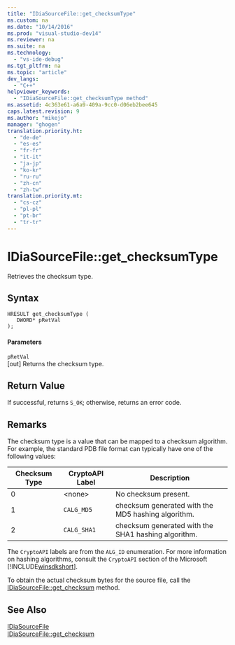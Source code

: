 ```yaml
---
title: "IDiaSourceFile::get_checksumType"
ms.custom: na
ms.date: "10/14/2016"
ms.prod: "visual-studio-dev14"
ms.reviewer: na
ms.suite: na
ms.technology: 
  - "vs-ide-debug"
ms.tgt_pltfrm: na
ms.topic: "article"
dev_langs: 
  - "C++"
helpviewer_keywords: 
  - "IDiaSourceFile::get_checksumType method"
ms.assetid: 4c363e61-a6a9-409a-9cc0-d06eb2bee645
caps.latest.revision: 9
ms.author: "mikejo"
manager: "ghogen"
translation.priority.ht: 
  - "de-de"
  - "es-es"
  - "fr-fr"
  - "it-it"
  - "ja-jp"
  - "ko-kr"
  - "ru-ru"
  - "zh-cn"
  - "zh-tw"
translation.priority.mt: 
  - "cs-cz"
  - "pl-pl"
  - "pt-br"
  - "tr-tr"
---
```

# IDiaSourceFile::get_checksumType
Retrieves the checksum type.  
  
## Syntax  
  
```cpp#  
HRESULT get_checksumType (   
   DWORD* pRetVal  
);  
```  
  
#### Parameters  
 `pRetVal`  
 [out] Returns the checksum type.  
  
## Return Value  
 If successful, returns `S_OK`; otherwise, returns an error code.  
  
## Remarks  
 The checksum type is a value that can be mapped to a checksum algorithm. For example, the standard PDB file format can typically have one of the following values:  
  
|Checksum Type|CryptoAPI Label|Description|  
|-------------------|---------------------|-----------------|  
|0|\<none>|No checksum present.|  
|1|`CALG_MD5`|checksum generated with the MD5 hashing algorithm.|  
|2|`CALG_SHA1`|checksum generated with the SHA1 hashing algorithm.|  
  
 The `CryptoAPI` labels are from the `ALG_ID` enumeration. For more information on hashing algorithms, consult the `CryptoAPI` section of the Microsoft [!INCLUDE[winsdkshort](../debugger/includes/winsdkshort_md.md)].  
  
 To obtain the actual checksum bytes for the source file, call the [IDiaSourceFile::get_checksum](../debugger/idiasourcefile--get_checksum.md) method.  
  
## See Also  
 [IDiaSourceFile](../debugger/idiasourcefile.md)   
 [IDiaSourceFile::get_checksum](../debugger/idiasourcefile--get_checksum.md)